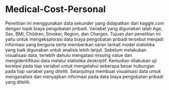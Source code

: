 # Medical-Cost-Personal
Penelitian ini menggunakan data sekunder yang didapatkan dari kaggle.com dengan topik biaya pengobatan pribadi. Variabel yang digunakan ialah Age, Sex, BMI, Children, Smoker, Region, dan Charges. Tujuan dari penelitian ini yaitu untuk mengeksplorasi data biaya pengobatan pribadi tersebut menjadi informasi yang berguna serta memberikan saran terkait model statistika yang baik digunakan untuk analisis lebih lanjut. Sebelum melakukan visualisasi data, terlebih dahulu mengatasi missing value dan mengidentifikasi data melalui statistika deskriptif. Kemudian dilakukan uji korelasi pada tiap variabel untuk mengetahui seberapa besar hubungan pada tiap variabel yang diteliti. Selanjutnya membuat visualisasi data untuk menganalisis dan menyajikan informasi pada data biaya pengobatan pribadi yang diteliti. 

